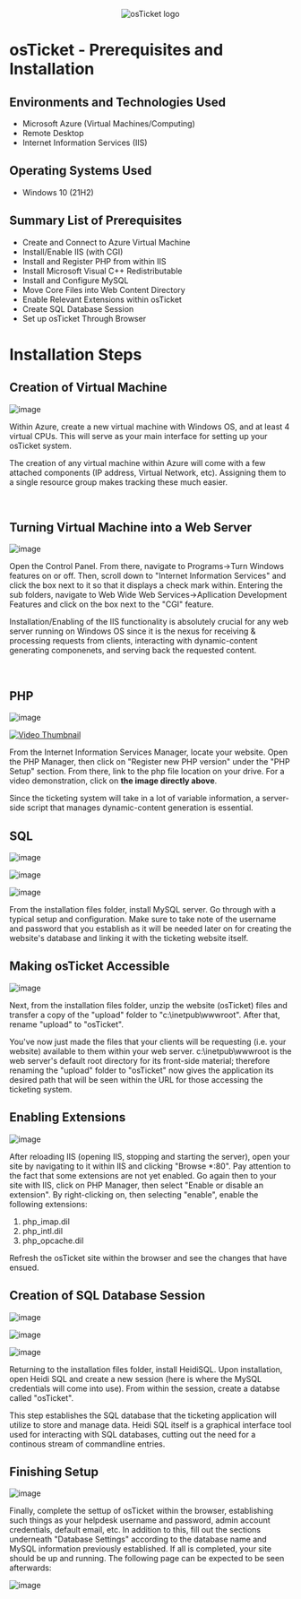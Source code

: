 <p align="center">
<img src="https://i.imgur.com/Clzj7Xs.png" alt="osTicket logo"/>
</p>

<h1>osTicket - Prerequisites and Installation</h1>






<h2>Environments and Technologies Used</h2>

- Microsoft Azure (Virtual Machines/Computing)
- Remote Desktop
- Internet Information Services (IIS)

<h2>Operating Systems Used </h2>

- Windows 10</b> (21H2)

<h2>Summary List of Prerequisites</h2>

- Create and Connect to Azure Virtual Machine
- Install/Enable IIS (with CGI)
- Install and Register PHP from within IIS
- Install Microsoft Visual C++ Redistributable
- Install and Configure MySQL
- Move Core Files into Web Content Directory
- Enable Relevant Extensions within osTicket
- Create SQL Database Session
- Set up osTicket Through Browser

<h1>Installation Steps</h1>

## **Creation of Virtual Machine**

![image](https://github.com/user-attachments/assets/4d0f26a5-9952-49e7-a047-ae3118a4be3d)

Within Azure, create a new virtual machine with Windows OS, and at least 4 virtual CPUs. This will serve as your main interface for setting up your osTicket system. 

The creation of any virtual machine within Azure will come with a few attached components (IP address, Virtual Network, etc). Assigning them to a single resource group makes tracking these much easier. 

<br />

## Turning Virtual Machine into a Web Server
![image](https://github.com/user-attachments/assets/57c12b65-f11d-4641-9b25-5819b4efb58a)


Open the Control Panel. From there, navigate to Programs->Turn Windows features on or off. Then, scroll down to "Internet Information Services" and click the box next to it so that it displays a check mark within. Entering the sub folders, navigate to Web Wide Web Services->Apllication Development Features and click on the box next to the "CGI" feature.

Installation/Enabling of the IIS functionality is absolutely crucial for any web server running on Windows OS since it is the nexus for receiving & processing requests from clients, interacting with dynamic-content generating componenets, and serving back the requested content. 

<br />

## PHP


![image](https://github.com/user-attachments/assets/890ab571-07e2-4571-a81e-5f179cce48bf)


[![Video Thumbnail](https://github.com/user-attachments/assets/383629d3-37db-49e9-b3d9-b6e417db682e)](https://i.imgur.com/zIMlpOV.mp4)


From the Internet Information Services Manager, locate your website. Open the PHP Manager, then click on "Register new PHP version" under the "PHP Setup" section. From there, link to the php file location on your drive. For a video demonstration, click on **the image directly above**.

Since the ticketing system will take in a lot of variable information, a server-side script that manages dynamic-content generation is essential.


## SQL

![image](https://github.com/user-attachments/assets/adbaeb79-d946-4b6a-9af4-3df540a5360f)


![image](https://github.com/user-attachments/assets/f1da90da-9637-437e-a194-db5f4295178b)


![image](https://github.com/user-attachments/assets/d4332cc4-18b4-48f4-b127-08fd2b213511)


From the installation files folder, install MySQL server. Go through with a typical setup and configuration. Make sure to take note of the username and password that you establish as it will be needed later on for creating the website's database and linking it with the ticketing website itself.

## Making osTicket Accessible

![image](https://github.com/user-attachments/assets/fd8137cb-da0d-4d2a-a41b-e8325eb9374e)


Next, from the installation files folder, unzip the website (osTicket) files and transfer a copy of the "upload" folder to "c:\inetpub\wwwroot". After that, rename "upload" to "osTicket". 

You've now just made the files that your clients will be requesting (i.e. your website) available to them within your web server. c:\inetpub\wwwroot is the web server's default root directory for its front-side material; therefore renaming the "upload" folder to "osTicket" now gives the application its desired path that will be seen within the URL for those accessing the ticketing system.  


## Enabling Extensions

![image](https://github.com/user-attachments/assets/7870ed5e-6767-440a-b585-9af78aa1fe6a)


After reloading IIS (opening IIS, stopping and starting the server), open your site by navigating to it within IIS and clicking "Browse *:80". Pay attention to the fact that some extensions are not yet enabled. Go again then to your site with IIS, click on PHP Manager, then select "Enable or disable an extension". By right-clicking on, then selecting "enable", enable the following extensions:

1. php_imap.dil
2. php_intl.dil
3. php_opcache.dil

Refresh the osTicket site within the browser and see the changes that have ensued. 

## Creation of SQL Database Session

![image](https://github.com/user-attachments/assets/7c742ee8-fb2f-4e7d-9262-0f17fc2ce0ca)


![image](https://github.com/user-attachments/assets/7f092bfa-79e8-4fe7-a2b9-0223e7b2917f)


![image](https://github.com/user-attachments/assets/5b0e091a-3aa0-4c2e-8703-6cf5374d8c25)


Returning to the installation files folder, install HeidiSQL. Upon installation, open Heidi SQL and create a new session (here is where the MySQL credentials will come into use). From within the session, create a databse called "osTicket".

This step establishes the SQL database that the ticketing application will utilize to store and manage data. Heidi SQL itself is a graphical interface tool used for interacting with SQL databases, cutting out the need for a continous stream of commandline entries.

## Finishing Setup

![image](https://github.com/user-attachments/assets/36bfa859-de47-4f22-9db2-f374d6f89f03)


Finally, complete the settup of osTicket within the browser, establishing such things as your helpdesk username and password, admin account credentials, default email, etc. In addition to this, fill out the sections underneath "Database Settings" according to the database name and MySQL information previously established. If all is completed, your site should be up and running. The following page can be expected to be seen afterwards:


![image](https://github.com/user-attachments/assets/189e163a-2bfb-4fff-8e36-d35b7b2f5dfa)












